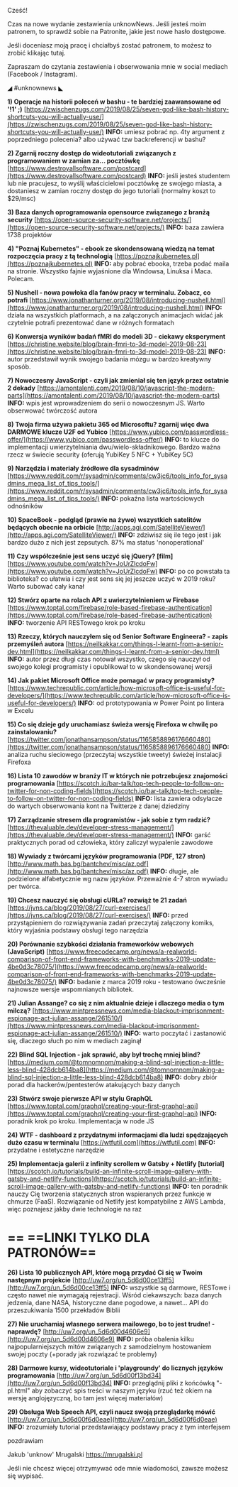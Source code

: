 Cześć!

Czas na nowe wydanie zestawienia unknowNews. Jeśli jesteś moim patronem, to sprawdź sobie na Patronite, jakie jest nowe hasło dostępowe.

Jeśli doceniasz moją pracę i chciałbyś zostać patronem, to możesz to zrobić klikając tutaj.

Zapraszam do czytania zestawienia i obserwowania mnie w social mediach (Facebook / Instagram).

 

◢ #unknownews ◣


**1) Operacje na historii poleceń w bashu - te bardziej zaawansowane od '!1' ;)**
[https://zwischenzugs.com/2019/08/25/seven-god-like-bash-history-shortcuts-you-will-actually-use/](https://zwischenzugs.com/2019/08/25/seven-god-like-bash-history-shortcuts-you-will-actually-use/)
**INFO:** umiesz pobrać np. 4ty argument z poprzedniego polecenia? albo używać tzw backreferencji w bashu?


**2) Zgarnij roczny dostęp do wideotutoriali związanych z programowaniem w zamian za... pocztówkę**
[https://www.destroyallsoftware.com/postcard](https://www.destroyallsoftware.com/postcard)
**INFO:** jeśli jesteś studentem lub nie pracujesz, to wyślij właścicielowi pocztówkę ze swojego miasta, a dostaniesz w zamian roczny dostęp do jego tutoriali (normalny koszt to $29/msc)


**3) Baza danych oprogramowania opensource związanego z branżą security**
[https://open-source-security-software.net/projects/](https://open-source-security-software.net/projects/)
**INFO:** baza zawiera 1738 projektów


**4) "Poznaj Kubernetes" - ebook ze skondensowaną wiedzą na temat rozpoczęcia pracy z tą technologią**
[https://poznajkubernetes.pl](https://poznajkubernetes.pl)
**INFO:** aby pobrać ebooka, trzeba podać maila na stronie. Wszystko fajnie wyjaśnione dla Windowsa, Linuksa i Maca. Polecam.


**5) Nushell - nowa powłoka dla fanów pracy w terminalu. Zobacz, co potrafi**
[https://www.jonathanturner.org/2019/08/introducing-nushell.html](https://www.jonathanturner.org/2019/08/introducing-nushell.html)
**INFO:** działa na wszystkich platformach, a na załączonych animacjach widać jak czytelnie potrafi prezentować dane w różnych formatach


**6) Konwersja wyników badań fMRI do modeli 3D - ciekawy eksperyment**
[https://christine.website/blog/brain-fmri-to-3d-model-2019-08-23](https://christine.website/blog/brain-fmri-to-3d-model-2019-08-23)
**INFO:** autor przedstawił wynik swojego badania mózgu w bardzo kreatywny sposób.


**7) Nowoczesny JavaScript - czyli jak zmieniał się ten język przez ostatnie 2 dekady**
[https://amontalenti.com/2019/08/10/javascript-the-modern-parts](https://amontalenti.com/2019/08/10/javascript-the-modern-parts)
**INFO:** wpis jest wprowadzeniem do serii o nowoczesnym JS. Warto obserwować twórczość autora


**8) Twoja firma używa pakietu 365 od Microsoftu? zgarnij więc dwa DARMOWE klucze U2F od Yubico**
[https://www.yubico.com/passwordless-offer/](https://www.yubico.com/passwordless-offer/)
**INFO:** to klucze do implementacji uwierzytelniania dwu/wielo-składnikowego. Bardzo ważna rzecz w świecie security (oferują YubiKey 5 NFC + YubiKey 5C)


**9) Narzędzia i materiały źródłowe dla sysadminów**
[https://www.reddit.com/r/sysadmin/comments/cw3jc6/tools_info_for_sysadmins_mega_list_of_tips_tools/](https://www.reddit.com/r/sysadmin/comments/cw3jc6/tools_info_for_sysadmins_mega_list_of_tips_tools/)
**INFO:** pokaźna lista wartościowych odnośników


**10) SpaceBook - podgląd (prawie na żywo) wszystkich satelitów będących obecnie na orbicie**
[http://apps.agi.com/SatelliteViewer/](http://apps.agi.com/SatelliteViewer/)
**INFO:** zdziwisz się ile tego jest i jak bardzo dużo z nich jest zepsutych. 87% ma status 'nonoperational'


**11) Czy współcześnie jest sens uczyć się jQuery? [film]**
[https://www.youtube.com/watch?v=JoUrZlcdoFw](https://www.youtube.com/watch?v=JoUrZlcdoFw)
**INFO:** po co powstała ta biblioteka? co ułatwia i czy jest sens się jej jeszcze uczyć w 2019 roku? Warto subować cały kanał


**12) Stwórz oparte na rolach API z uwierzytelnieniem w Firebase**
[https://www.toptal.com/firebase/role-based-firebase-authentication](https://www.toptal.com/firebase/role-based-firebase-authentication)
**INFO:** tworzenie API RESTowego krok po kroku


**13) Rzeczy, których nauczyłem się od Senior Software Engineera? - zapis przemyśleń autora**
[https://neilkakkar.com/things-I-learnt-from-a-senior-dev.html](https://neilkakkar.com/things-I-learnt-from-a-senior-dev.html)
**INFO:** autor przez długi czas notował wszystko, czego się nauczył od swojego kolegi programisty i opublikował to w skondensowanej wersji


**14) Jak pakiet Microsoft Office może pomagać w pracy programisty?**
[https://www.techrepublic.com/article/how-microsoft-office-is-useful-for-developers/](https://www.techrepublic.com/article/how-microsoft-office-is-useful-for-developers/)
**INFO:** od prototypowania w Power Point po lintera w Excelu


**15) Co się dzieje gdy uruchamiasz świeża wersję Firefoxa w chwilę po zainstalowaniu?**
[https://twitter.com/jonathansampson/status/1165858896176660480](https://twitter.com/jonathansampson/status/1165858896176660480)
**INFO:** analiza ruchu sieciowego (przeczytaj wszystkie tweety) świeżej instalacji Firefoxa


**16) Lista 10 zawodów w branży IT w których nie potrzebujesz znajomości programowania**
[https://scotch.io/bar-talk/top-tech-people-to-follow-on-twitter-for-non-coding-fields](https://scotch.io/bar-talk/top-tech-people-to-follow-on-twitter-for-non-coding-fields)
**INFO:** lista zawiera odsyłacze do wartych obserwowania kont na Twitterze z danej dziedziny


**17) Zarządzanie stresem dla programistów - jak sobie z tym radzić?**
[https://thevaluable.dev/developer-stress-management/](https://thevaluable.dev/developer-stress-management/)
**INFO:** garść praktycznych porad od człowieka, który zaliczył wypalenie zawodowe


**18) Wywiady z twórcami języków programowania (PDF, 127 stron)**
[http://www.math.bas.bg/bantchev/misc/az.pdf](http://www.math.bas.bg/bantchev/misc/az.pdf)
**INFO:** długie, ale podzielone alfabetycznie wg nazw języków. Przeważnie 4-7 stron wywiadu per twórca.


**19) Chcesz nauczyć się obsługi cURLa? rozwiąż te 21 zadań**
[https://jvns.ca/blog/2019/08/27/curl-exercises/](https://jvns.ca/blog/2019/08/27/curl-exercises/)
**INFO:** przed przystąpieniem do rozwiązywania zadań przeczytaj załączony komiks, który wyjaśnia podstawy obsługi tego narzędzia


**20) Porównanie szybkości działania frameworków webowych (JavaScript)**
[https://www.freecodecamp.org/news/a-realworld-comparison-of-front-end-frameworks-with-benchmarks-2019-update-4be0d3c78075/](https://www.freecodecamp.org/news/a-realworld-comparison-of-front-end-frameworks-with-benchmarks-2019-update-4be0d3c78075/)
**INFO:** badanie z marca 2019 roku - testowano ówcześnie najnowsze wersje wspomnianych bibliotek.


**21) Julian Assange? co się z nim aktualnie dzieje i dlaczego media o tym milczą?**
[https://www.mintpressnews.com/media-blackout-imprisonment-espionage-act-julian-assange/261510/](https://www.mintpressnews.com/media-blackout-imprisonment-espionage-act-julian-assange/261510/)
**INFO:** warto poczytać i zastanowić się, dlaczego słuch po nim w mediach zaginął


**22) Blind SQL Injection - jak sprawić, aby był trochę mniej blind?**
[https://medium.com/@tomnomnom/making-a-blind-sql-injection-a-little-less-blind-428dcb614ba8](https://medium.com/@tomnomnom/making-a-blind-sql-injection-a-little-less-blind-428dcb614ba8)
**INFO:** dobry zbiór porad dla hackerów/pentesterów atakujących bazy danych


**23) Stwórz swoje pierwsze API w stylu GraphQL**
[https://www.toptal.com/graphql/creating-your-first-graphql-api](https://www.toptal.com/graphql/creating-your-first-graphql-api)
**INFO:** poradnik krok po kroku. Implementacja w node JS


**24) WTF - dashboard z przydatnymi informacjami dla ludzi spędzających dużo czasu w terminalu**
[https://wtfutil.com](https://wtfutil.com)
**INFO:** przydatne i estetyczne narzędzie


**25) Implementacja galerii z infinity scrollem w Gatsby + Netlify [tutorial]**
[https://scotch.io/tutorials/build-an-infinite-scroll-image-gallery-with-gatsby-and-netlify-functions](https://scotch.io/tutorials/build-an-infinite-scroll-image-gallery-with-gatsby-and-netlify-functions)
**INFO:** ten poradnik nauczy Cię tworzenia statycznych stron wspieranych przez funkcje w chmurze (FaaS). Rozwiązanie od Netlify jest kompatybilne z AWS Lambda, więc poznajesz jakby dwie technologie na raz


== **==LINKI TYLKO DLA PATRONÓW==**
 ==

**26) Lista 10 publicznych API, które mogą przydać Ci się w Twoim następnym projekcie**
[http://uw7.org/un_5d6d00ce13ff5](http://uw7.org/un_5d6d00ce13ff5)
**INFO:** wszystkie są darmowe, RESTowe i często nawet nie wymagają rejestracji. Wśród ciekawszych: baza danych jedzenia, dane NASA, historyczne dane pogodowe, a nawet... API do przeszukiwania 1500 przekładów Biblii


**27) Nie uruchamiaj własnego serwera mailowego, bo to jest trudne! - naprawdę?**
[http://uw7.org/un_5d6d00d4606e9](http://uw7.org/un_5d6d00d4606e9)
**INFO:** próba obalenia kilku najpopularniejszych mitów związanych z samodzielnym hostowaniem swojej poczty (+porady jak rozwiązać te problemy)


**28) Darmowe kursy, wideotutoriale i 'playgroundy' do licznych języków programowania**
[http://uw7.org/un_5d6d00f13bd34](http://uw7.org/un_5d6d00f13bd34)
**INFO:** przeglądnij pliki z końcówką "-pl.html" aby zobaczyć spis treści w naszym języku (rzuć też okiem na wersję anglojęzyczną, bo tam jest więcej materiałów)


**29) Obsługa Web Speech API, czyli naucz swoją przeglądarkę mówić**
[http://uw7.org/un_5d6d00f6d0eae](http://uw7.org/un_5d6d00f6d0eae)
**INFO:** zrozumiały tutorial przedstawiający podstawy pracy z tym interfejsem


 
pozdrawiam

Jakub 'unknow' Mrugalski
https://mrugalski.pl
 

Jeśli nie chcesz więcej otrzymywać ode mnie wiadomości, zawsze możesz się wypisać.